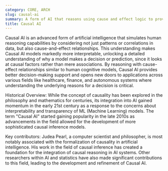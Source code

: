 ```yaml
---
category: CORE, ARCH
slug: causal-ai
summary: A form of AI that reasons using cause and effect logic to provide interpretable predictions and decisions.
title: Causal AI
---
```


Causal AI is an advanced form of artificial intelligence that simulates human reasoning capabilities by considering not just patterns or correlations in data, but also cause-and-effect relationships. This understanding makes Causal AI models markedly more interpretable, unlocking a detailed understanding of why a model makes a decision or prediction, since it looks at causal factors rather than mere associations. By reasoning with cause-effect relationships similar to human cognitive models, Causal AI provides better decision-making support and opens new doors to applications across various fields like healthcare, finance, and autonomous systems where understanding the underlying reasons for a decision is critical.

Historical Overview: While the concept of causality has been explored in the philosophy and mathematics for centuries, its integration into AI gained momentum in the early 21st century as a response to the concerns about interpretability and transparency of ML (Machine Learning) models. The term "Causal AI" started gaining popularity in the late 2010s as advancements in the field allowed for the development of more sophisticated causal inference models.

Key contributors: Judea Pearl, a computer scientist and philosopher, is most notably associated with the formalization of causality in artificial intelligence. His work in the field of causal inference has created a foundation for the integration of causal reasoning in AI systems. Other researchers within AI and statistics have also made significant contributions to this field, leading to the development and refinement of Causal AI.
